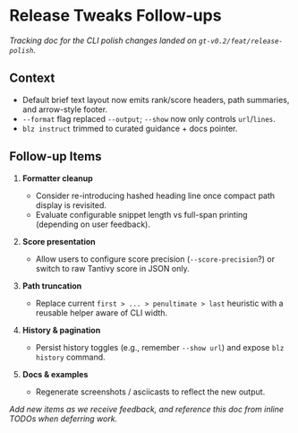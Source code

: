 # Release Tweaks Follow-ups

_Tracking doc for the CLI polish changes landed on `gt-v0.2/feat/release-polish`._

## Context
- Default brief text layout now emits rank/score headers, path summaries, and arrow-style footer.
- `--format` flag replaced `--output`; `--show` now only controls `url`/`lines`.
- `blz instruct` trimmed to curated guidance + docs pointer.

## Follow-up Items

1. **Formatter cleanup**
   - Consider re-introducing hashed heading line once compact path display is revisited.
   - Evaluate configurable snippet length vs full-span printing (depending on user feedback).

2. **Score presentation**
   - Allow users to configure score precision (`--score-precision`?) or switch to raw Tantivy score in JSON only.

3. **Path truncation**
   - Replace current `first > ... > penultimate > last` heuristic with a reusable helper aware of CLI width.

4. **History & pagination**
   - Persist history toggles (e.g., remember `--show url`) and expose `blz history` command.

5. **Docs & examples**
   - Regenerate screenshots / asciicasts to reflect the new output.

_Add new items as we receive feedback, and reference this doc from inline TODOs when deferring work._
